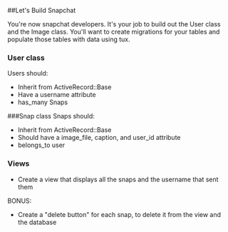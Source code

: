 ##Let's Build Snapchat

You're now snapchat developers. It's your job to build out the User class and the Image class. You'll want to create migrations for your tables and populate those tables with data using tux.

### User class
Users should:
+ Inherit from ActiveRecord::Base
+ Have a username attribute
+ has_many Snaps

###Snap class
Snaps should:
+ Inherit from ActiveRecord::Base
+ Should have a image_file, caption, and user_id attribute
+ belongs_to user

### Views
+ Create a view that displays all the snaps and the username that sent them


BONUS:
+ Create a "delete button" for each snap, to delete it from the view and the database

